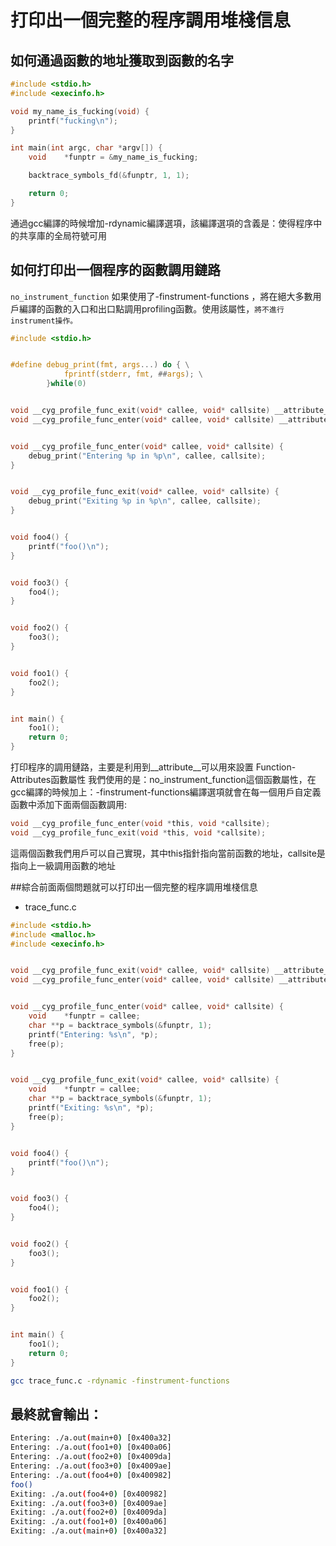 # 打印出一個完整的程序調用堆棧信息


## 如何通過函數的地址獲取到函數的名字

```c
#include <stdio.h>
#include <execinfo.h>

void my_name_is_fucking(void) {
    printf("fucking\n");
}

int main(int argc, char *argv[]) {
    void    *funptr = &my_name_is_fucking;

    backtrace_symbols_fd(&funptr, 1, 1);

    return 0;
}
```

通過gcc編譯的時候增加-rdynamic編譯選項，該編譯選項的含義是：使得程序中的共享庫的全局符號可用


## 如何打印出一個程序的函數調用鏈路

`no_instrument_function`
如果使用了-finstrument-functions ，將在絕大多數用戶編譯的函數的入口和出口點調用profiling函數。使用該屬性，`將不進行instrument操作。`

```c
#include <stdio.h>


#define debug_print(fmt, args...) do { \
            fprintf(stderr, fmt, ##args); \
        }while(0)


void __cyg_profile_func_exit(void* callee, void* callsite) __attribute__((no_instrument_function));
void __cyg_profile_func_enter(void* callee, void* callsite) __attribute__((no_instrument_function));


void __cyg_profile_func_enter(void* callee, void* callsite) {
    debug_print("Entering %p in %p\n", callee, callsite);
}


void __cyg_profile_func_exit(void* callee, void* callsite) {
    debug_print("Exiting %p in %p\n", callee, callsite);
}


void foo4() {
    printf("foo()\n");
}


void foo3() {
    foo4();
}


void foo2() {
    foo3();
}


void foo1() {
    foo2();
}


int main() {
    foo1();
    return 0;
}
```

打印程序的調用鏈路，主要是利用到__attribute__可以用來設置 Function-Attributes函數屬性 我們使用的是：no_instrument_function這個函數屬性，在gcc編譯的時候加上：-finstrument-functions編譯選項就會在每一個用戶自定義函數中添加下面兩個函數調用:

```c
void __cyg_profile_func_enter(void *this, void *callsite);
void __cyg_profile_func_exit(void *this, void *callsite);
```

這兩個函數我們用戶可以自己實現，其中this指針指向當前函數的地址，callsite是指向上一級調用函數的地址

##綜合前面兩個問題就可以打印出一個完整的程序調用堆棧信息



- trace_func.c


```c
#include <stdio.h>
#include <malloc.h>
#include <execinfo.h>


void __cyg_profile_func_exit(void* callee, void* callsite) __attribute__((no_instrument_function));
void __cyg_profile_func_enter(void* callee, void* callsite) __attribute__((no_instrument_function));


void __cyg_profile_func_enter(void* callee, void* callsite) {
    void    *funptr = callee;
    char **p = backtrace_symbols(&funptr, 1);
    printf("Entering: %s\n", *p);
    free(p);
}


void __cyg_profile_func_exit(void* callee, void* callsite) {
    void    *funptr = callee;
    char **p = backtrace_symbols(&funptr, 1);
    printf("Exiting: %s\n", *p);
    free(p);
}


void foo4() {
    printf("foo()\n");
}


void foo3() {
    foo4();
}


void foo2() {
    foo3();
}


void foo1() {
    foo2();
}


int main() {
    foo1();
    return 0;
}
```

```sh
gcc trace_func.c -rdynamic -finstrument-functions
```


## 最終就會輸出：

```sh
Entering: ./a.out(main+0) [0x400a32]
Entering: ./a.out(foo1+0) [0x400a06]
Entering: ./a.out(foo2+0) [0x4009da]
Entering: ./a.out(foo3+0) [0x4009ae]
Entering: ./a.out(foo4+0) [0x400982]
foo()
Exiting: ./a.out(foo4+0) [0x400982]
Exiting: ./a.out(foo3+0) [0x4009ae]
Exiting: ./a.out(foo2+0) [0x4009da]
Exiting: ./a.out(foo1+0) [0x400a06]
Exiting: ./a.out(main+0) [0x400a32]
```